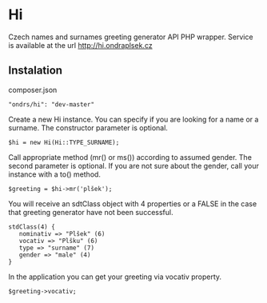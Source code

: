 Hi
==============

Czech names and surnames greeting generator API PHP wrapper.
Service is available at the url http://hi.ondraplsek.cz



Instalation
-----

composer.json

    "ondrs/hi": "dev-master"


Create a new Hi instance. You can specify if you are looking for a name or a surname. The constructor parameter is optional.

    $hi = new Hi(Hi::TYPE_SURNAME);

Call appropriate method (mr() or ms()) according to assumed gender. The second parameter is optional.
If you are not sure about the gender, call your instance with a to() method.

    $greeting = $hi->mr('plšek');

You will receive an sdtClass object with 4 properties or a FALSE in the case that greeting generator have not been successful.

    stdClass(4) {
       nominativ => "Plšek" (6)
       vocativ => "Plšku" (6)
       type => "surname" (7)
       gender => "male" (4)
    }

In the application you can get your greeting via vocativ property.

    $greeting->vocativ;
